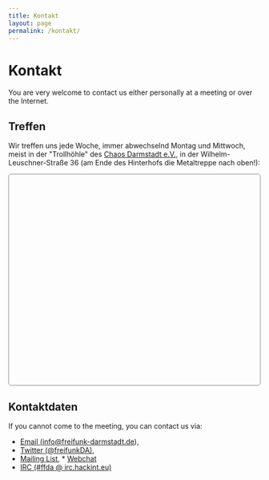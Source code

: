 ```yaml
---
title: Kontakt
layout: page
permalink: /kontakt/
---
```



Kontakt
=======

You are very welcome to contact us either personally at a meeting or over the Internet.

Treffen
-------

Wir treffen uns jede Woche, immer abwechselnd Montag und Mittwoch, meist in der "Trollhöhle" des <a href="https://chaos-darmstadt.de/">Chaos Darmstadt e.V.</a>, in der  Wilhelm-Leuschner-Straße 36 (am Ende des Hinterhofs die Metaltreppe nach oben!):

<div id="map" style="height: 30em; border: 1px solid #888888; border-radius:5px; margin: 1em 0;"></div>
		
Kontaktdaten
------------

If you cannot come to the meeting, you can contact us via:</p>


* <a href="mailto:info@freifunk-darmstadt.de">Email (info@freifunk-darmstadt.de)</a>,
* <a href=	"http://www.twitter.com/freifunkDA">Twitter (@freifunkDA)</a>,
* <a href="http://lists.freifunk.net/mailman/listinfo/darmstadt-freifunk.net">Mailing List</a>, * <a href="https://kthx.de:9090/?channels=ffda">Webchat</a>
* <a href="irc://irc.hackint.eu/ffda">IRC (#ffda @ irc.hackint.eu)</a>
